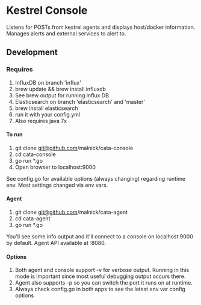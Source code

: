 # Kestrel Console 
Listens for POSTs from kestrel agents and displays host/docker information. Manages alerts and external services to alert to. 

## Development
### Requires

1. InfluxDB on branch 'influx'
  1. brew update && brew install influxdb
  1. See brew output for running influx DB 
1. Elasticsearch on branch 'elasticsearch' and 'master'
  1. brew install elasticsearch
  1. run it with your config.yml
  1. Also requires java 7x 

#### To run

1. git clone git@github.com/malnick/cata-console
1. cd cata-console
1. go run *.go
1. Open browser to localhost:9000

See config.go for available options (always changing) regarding runtime env. Most settings changed via env vars. 


#### Agent

1. git clone git@github.com/malnick/cata-agent
1. cd cata-agent
1. go run *.go

You'll see some info output and it'll connect to a console on localhost:9000 by default. Agent API available at :8080. 

#### Options

1. Both agent and console support -v for verbose output. Running in this mode is important since most useful debugging output occurs there. 
1. Agent also supports -p so you can switch the port it runs on at runtime. 
1. Always check config.go in both apps to see the latest env var config options
